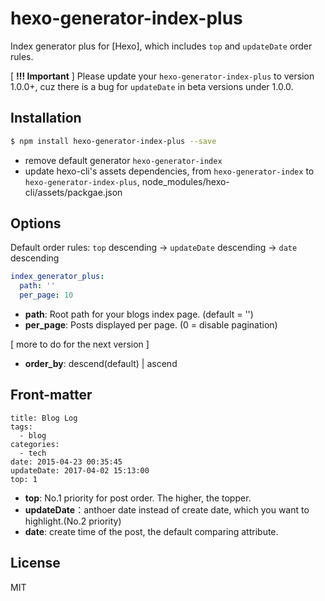 # hexo-generator-index-plus

Index generator plus for [Hexo], which includes `top` and `updateDate` order rules.

[ **!!! Important** ]
Please update your `hexo-generator-index-plus` to version 1.0.0+, cuz there is a bug for `updateDate` in beta versions under 1.0.0.

## Installation

``` bash
$ npm install hexo-generator-index-plus --save
```

* remove default generator `hexo-generator-index`
* update hexo-cli's assets dependencies, from `hexo-generator-index` to `hexo-generator-index-plus`, node_modules/hexo-cli/assets/packgae.json

## Options

Default order rules: 
`top` descending -> `updateDate` descending -> `date` descending

``` yaml
index_generator_plus:
  path: ''
  per_page: 10
```
- **path**: Root path for your blogs index page. (default = '')
- **per_page**: Posts displayed per page. (0 = disable pagination)

[ more to do for the next version ]
- **order_by**: descend(default) | ascend

## Front-matter

```
title: Blog Log
tags:
  - blog
categories:
  - tech
date: 2015-04-23 00:35:45
updateDate: 2017-04-02 15:13:00
top: 1
```
- **top**: No.1 priority for post order. The higher, the topper.
- **updateDate**：anthoer date instead of create date, which you want to highlight.(No.2 priority)
- **date**: create time of the post, the default comparing attribute.
 
## License

MIT
